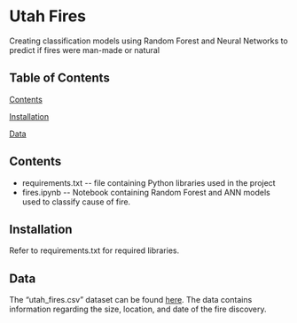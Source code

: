 # Utah Fires
Creating classification models using Random Forest and Neural Networks to predict if fires were man-made or natural

## Table of Contents
[Contents](#Contents)

[Installation](#Installation)

[Data](#Data)

## Contents
* requirements.txt -- file containing Python libraries used in the project
* fires.ipynb -- Notebook containing Random Forest and ANN models used to classify cause of fire.


## Installation
Refer to requirements.txt for required libraries.

## Data
The “utah_fires.csv” dataset can be found [here](https://github.com/esnt/Data/blob/main/Fires/utah_fires.csv). The data contains information regarding the size, location, and date of the fire discovery.

